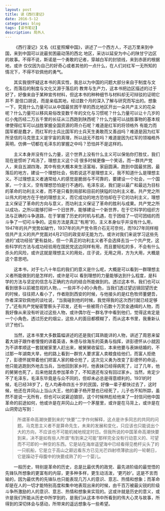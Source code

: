 ```yaml
---
layout: post
title: 读《西行漫记》
date: 2016-5-12
categories: blog
tags: [读书笔记]
description: 局外人
---
```




&emsp;&emsp;《西行漫记》又名《红星照耀中国》，讲述了一个西方人，不远万里来到中国，来到中国可以说最贫困最动荡的西北
地区，采访以延安为中心的陕甘宁边区的故事。不得不说，斯诺是一个勇敢的记者，穿越白军的封锁线，来到赤匪的根据地，或许
仅仅因为自己的好奇心或者其他的一点什么，在人们对红军一无所知的情况下，不得不钦佩他的勇气。

&emsp;&emsp;其实我很怀疑这本书的真实性，我总以为中国的问题大部分来自于制度与文化，而落后的制度与文化又源于落后的
教育与生产力，这本书把边区描述的过于好了，好像来自于某种宣传材料，但这本书的种种细节与材料却无可辩驳的证明它并不
是信口胡说，而是亲临其地，经过数个月的深入了解与研究而写出的。想象一下，究竟什么力量可以从中国最贫困干旱的西北地区开出一朵共产主义的花朵呢？什么力量可以移风易俗改变数千年的文化与习惯呢？什么力量可以让十几岁的红小鬼历经二万五千里的长征从江西跑到陕西呢？什么力量可以战胜事物的基本规律使得红军可以战胜掌握全国资源的蒋介石呢？难道是红军的将领格外
有能力而国军都是蠢才，而红军的士兵比国军的士兵天生勇敢而又善战吗？难道是因为红军所坚信的马克思主义是宇宙的真理，所以战无不胜吗？难道是因为红军的领袖格外英明，仿佛一切都在毛泽东的掌握之中吗？恐怕并不是这样的。


&emsp;&emsp;主义本身并没有什么力量，这个世界上没有什么主义可以保佑你打胜仗，我们现在是惯听了鸡汤了，理想主义这个词
很多时候更像一个笑话，而一群共产党人，来自五湖四海，其中有些大概本来生活富裕，家庭圆满，跑到中国最贫困，最落后的地方，建设一个理想社会，倘若说这不是理想主义，我不知道什么是理想主义。不过理想主义者通常给人的感觉是脆弱与不可靠的，要建设一个社会，一个国家，一个主义，空有理想恐怕是行不通的。毛泽东说，我们是以最广和最远为目标的革命的功利主义者，而不是只看到局部和目前的狭隘的功利主义者。共产党之所以伟大的地方在于他的理想主义，而它成功的地方恐怕却在于它的功利主义，理想主义保证了革命的方向与意义，而功利主义保证了革命的胜利与成果。共产党之所以成功，之所以能够打碎一个旧世界，能够建设一个新世界，在于它科学的组织方法与正确的斗争道路，在于掌握了历史的时机与机遇，在于团结了一切可团结的而斗争了一切可斗争的。这些方法是真正“有用”的，主义本身似乎并没有什么用，1947年的共产党势如破竹，1937年的共产党令蒋介石无可奈何，而1927年同样相信共产主义的共产党面对4月21日的政变却无能为力。或许对我们来说学习这些先进的“成功经验”更有益处，但一个真正的功利主义者不会选择去当一个共产党，这些科学的方法与成功经验用在国民党这边同样有用，而且要轻松的多，不会有什么杀头的风险，或许这就是理想主义的用处，庄子说，无用之用，方为大用，大概是这个意思吧。


&emsp;&emsp;这本书，对于七八十年后的我们的意义是什么呢，大概是可以看到一群理想主义者所能做到的是怎样的，或许是可以
看到理想的力量能够达到什么程度，是科学的方法与坚定的信念与正确的方向的结合所能做到的。透过这本书，我们也可以看到很多以前被忽视的人物，，一些并不小的小角色，当我们透过望远镜回望历史的时候，往往把人看小了，作者刚到西安的时候，与他接头的是红色牧师董健吾，作者深深钦佩他的谈吐说，“当我碰到他的时候，我觉得我的这次西行就已经足够了。”还有共产党秘密警察头子邓发，还有一些被蒋介石数十万赏金通缉的人物，而我好像从来没有听说过这些人物，或许偶尔在一群名字中看到他们，觉得这肯定是一个小角色，透过历史的烟尘，这些人的面目都模糊了，而从这本书里，我重新认识了他们。

&emsp;&emsp;当然，这本书里大多数篇幅讲述的还是我们耳熟能详的人物，讲述了周恩来留着大胡子跟作者慢慢的讲着英语，朱德与徐海东的英勇与指挥，讲彭德怀从小就因为不讲孝顺这一套就被家里人赶出来，被舅舅收留后，本来他要与表妹结婚的，不过那一年湖南大旱，他的路上看到一群穷人要求富人卖粮食给他们，而富人拒绝了，彭德怀就带着他们把富人家的粮仓抢了，这次见义勇为改变了彭德怀的命运，他只能逃跑到外地去当兵，当他回到家乡时，他表妹已经得病死了，过了几年，他的舅舅也死了，后来他就去参加革命了，不知道还有没有回过家乡。当然，肯定少不了毛泽东，毛泽东毕竟是与众不同的，但却未必总是得意顺利的，1931的时候，毛已经38岁了，在人均寿命四五十岁的民国，好像一辈子都快过去了，这时候，他还在井冈山上当山大王，他的妻子杨开慧也已经死了，儿子也不知所踪，虽然不是说一无所有，但也可以说窘迫狼狈，这个时候林彪给他来了一封信问他中国革命的前途如何，他或许是在井冈山上的一个茅屋里，或许是在马背上，或许是在山洞旁边写到：

> 所谓革命高潮快要到来的“快要”二字作何解释，这点是许多同志的共同的问题。马克思主义者不是算命先生，未来的发展和变化，只应该也只能说出个大的方向，不应该也不可能机械地规定时日。但我所说的中国革命高潮快要到来，决不是如有些人所谓“有到来之可能”那样完全没有行动意义的、可望而不可即的一种空的东西。它是站在海岸遥望海中已经看得见桅杆尖头了的一只航船，它是立于高山之巅远看东方已见光芒四射喷薄欲出的一轮朝日，它是躁动于母腹中的快要成熟了的一个婴儿。


&emsp;&emsp;一般历史，特别是革命的历史，总是比最优秀的政党、最先进阶级的最觉悟的先锋队所想象的更富有的内容，更多种多样，更生动活泼，‘更巧妙’。这是不言而喻的，因为最优秀的先锋队也只能表现几万人的意识、意志、热情和想象；而革命却是在人的一切才能特别高度和集中地表现出来的时候，由千百万被最尖锐的阶级斗争所激励的人的意识、意志、热情和想象来实现的。这或许就是历史的意义，或许是我们所能从历史中所学到的，是我们从这本书中所看到的伟大心灵与故事，所得到的深切体会与感动，所带来的遥远想象与一些希望。




		













